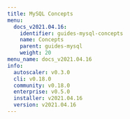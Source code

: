 ```yaml
---
title: MySQL Concepts
menu:
  docs_v2021.04.16:
    identifier: guides-mysql-concepts
    name: Concepts
    parent: guides-mysql
    weight: 20
menu_name: docs_v2021.04.16
info:
  autoscaler: v0.3.0
  cli: v0.18.0
  community: v0.18.0
  enterprise: v0.5.0
  installer: v2021.04.16
  version: v2021.04.16
---
```


